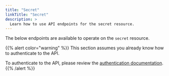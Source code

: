 ```yaml
---
title: "Secret"
linkTitle: "Secret"
description: >
  Learn how to use API endpoints for the secret resource.
---
```


The below endpoints are available to operate on the `secret` resource.

{{% alert color="warning" %}}
This section assumes you already know how to authenticate to the API.

To authenticate to the API, please review the [authentication documentation](/docs/reference/api/authentication/).
{{% /alert %}}
